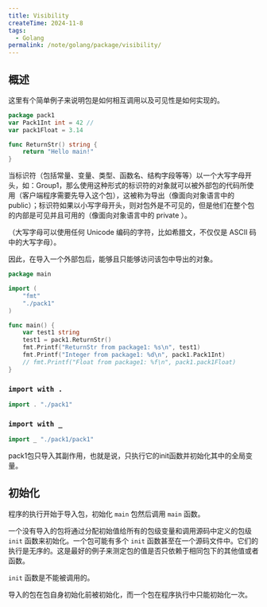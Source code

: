 ```yaml
---
title: Visibility
createTime: 2024-11-8
tags:
  - Golang
permalink: /note/golang/package/visibility/
---
```


## 概述

这里有个简单例子来说明包是如何相互调用以及可见性是如何实现的。

```go
package pack1
var Pack1Int int = 42 // 
var pack1Float = 3.14

func ReturnStr() string {
	return "Hello main!"
}
```

当标识符（包括常量、变量、类型、函数名、结构字段等等）以一个大写字母开头，如：Group1，那么使用这种形式的标识符的对象就可以被外部包的代码所使用（客户端程序需要先导入这个包），这被称为导出（像面向对象语言中的 public）；标识符如果以小写字母开头，则对包外是不可见的，但是他们在整个包的内部是可见并且可用的（像面向对象语言中的 private ）。

（大写字母可以使用任何 Unicode 编码的字符，比如希腊文，不仅仅是 ASCII 码中的大写字母）。

因此，在导入一个外部包后，能够且只能够访问该包中导出的对象。

```go
package main

import (
	"fmt"
	"./pack1"
)

func main() {
	var test1 string
	test1 = pack1.ReturnStr()
	fmt.Printf("ReturnStr from package1: %s\n", test1)
	fmt.Printf("Integer from package1: %d\n", pack1.Pack1Int)
	// fmt.Printf("Float from package1: %f\n", pack1.pack1Float)
}
```

### `import with .`

```go
import . "./pack1"
```

### `import with _`

```go
import _ "./pack1/pack1"
```

pack1包只导入其副作用，也就是说，只执行它的init函数并初始化其中的全局变量。

## 初始化

程序的执行开始于导入包，初始化 `main` 包然后调用 `main` 函数。

一个没有导入的包将通过分配初始值给所有的包级变量和调用源码中定义的包级 `init` 函数来初始化。一个包可能有多个 `init` 函数甚至在一个源码文件中。它们的执行是无序的。这是最好的例子来测定包的值是否只依赖于相同包下的其他值或者函数。

`init` 函数是不能被调用的。

导入的包在包自身初始化前被初始化，而一个包在程序执行中只能初始化一次。